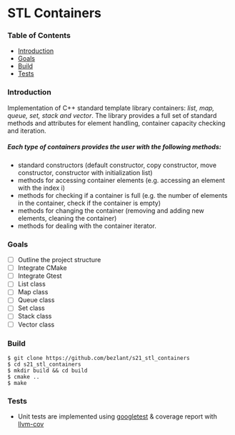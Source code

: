 # STL Containers

### Table of Contents
* [Introduction](#introduction)
* [Goals](#goals)
* [Build](#build)
* [Tests](#tests)

### Introduction

Implementation of C++ standard template library containers: *list, map, queue, set, stack and vector*. The library provides a full set of standard methods and attributes for element handling, container capacity checking and iteration. 

##### Each type of containers provides the user with the following methods:
- standard constructors (default constructor, copy constructor, move constructor, constructor with initialization list)
- methods for accessing container elements (e.g. accessing an element with the index i)
- methods for checking if a container is full (e.g. the number of elements in the container, check if the container is empty)
- methods for changing the container (removing and adding new elements, cleaning the container)
- methods for dealing with the container iterator.
### Goals

- [ ] Outline the project structure
- [ ] Integrate CMake
- [ ] Integrate Gtest
- [ ] List class
- [ ] Map class
- [ ] Queue class
- [ ] Set class
- [ ] Stack class
- [ ] Vector class

### Build

```
$ git clone https://github.com/bezlant/s21_stl_containers
$ cd s21_stl_containers
$ mkdir build && cd build 
$ cmake ..
$ make
```

### Tests
* Unit tests are implemented using [googletest](https://google.github.io/googletest/) & coverage report with [llvm-cov](https://llvm.org/docs/CommandGuide/llvm-cov.html)
